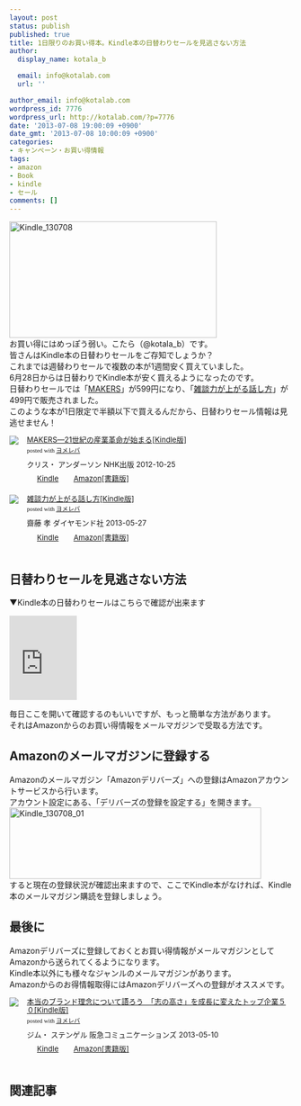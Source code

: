 ```yaml
---
layout: post
status: publish
published: true
title: 1日限りのお買い得本。Kindle本の日替わりセールを見逃さない方法
author:
  display_name: kotala_b

  email: info@kotalab.com
  url: ''

author_email: info@kotalab.com
wordpress_id: 7776
wordpress_url: http://kotalab.com/?p=7776
date: '2013-07-08 19:00:09 +0900'
date_gmt: '2013-07-08 10:00:09 +0900'
categories:
- キャンペーン・お買い得情報
tags:
- amazon
- Book
- kindle
- セール
comments: []
---
```

<p><img src="http://kotalab.com/wp-content/uploads/Kindle_130708.jpg" alt="Kindle_130708" width="369" height="207" class="alignnone size-full wp-image-7779" /><br />
お買い得にはめっぽう弱い。こたら（@kotala_b）です。<br />
皆さんはKindle本の日替わりセールをご存知でしょうか？<br />
これまでは週替わりセールで複数の本が1週間安く買えていました。<br />
6月28日からは日替わりでKindle本が安く買えるようになったのです。<br />
日替わりセールでは「<a href="http://c.af.moshimo.com/af/c/click?a_id=374940&p_id=170&pc_id=185&pl_id=4062&s_v=b5Rz2P0601xu&url=http%3A%2F%2Fwww.amazon.co.jp%2Fexec%2Fobidos%2FASIN%2FB009SKVI90%2Fref%3Dnosim" rel="nofollow" name="booklink" target="_blank">MAKERS</a>」が599円になり、「<a href="http://c.af.moshimo.com/af/c/click?a_id=374940&p_id=170&pc_id=185&pl_id=4062&s_v=b5Rz2P0601xu&url=http%3A%2F%2Fwww.amazon.co.jp%2Fexec%2Fobidos%2FASIN%2FB0081WMNFY%2Fref%3Dnosim" rel="nofollow" name="booklink" target="_blank">雑談力が上がる話し方</a>」が499円で販売されました。<br />
このような本が1日限定で半額以下で買えるんだから、日替わりセール情報は見逃せません！</p>
<div class="booklink-box" style="text-align:left;padding-bottom:20px;font-size:small;/zoom: 1;overflow: hidden;">
<div class="booklink-image" style="float:left;margin:0 15px 10px 0;"><a href="http://c.af.moshimo.com/af/c/click?a_id=374940&p_id=170&pc_id=185&pl_id=4062&s_v=b5Rz2P0601xu&url=http%3A%2F%2Fwww.amazon.co.jp%2Fexec%2Fobidos%2FASIN%2FB009SKVI90%2Fref%3Dnosim" name="booklink" rel="nofollow" target="_blank"><img src="http://ecx.images-amazon.com/images/I/514L3hWq-eL._SL160_.jpg" style="border: none;" /></a></div>
<div class="booklink-info" style="line-height:120%;/zoom: 1;overflow: hidden;">
<div class="booklink-name" style="margin-bottom:10px;line-height:120%"><a href="http://c.af.moshimo.com/af/c/click?a_id=374940&p_id=170&pc_id=185&pl_id=4062&s_v=b5Rz2P0601xu&url=http%3A%2F%2Fwww.amazon.co.jp%2Fexec%2Fobidos%2FASIN%2FB009SKVI90%2Fref%3Dnosim" rel="nofollow" name="booklink" target="_blank">MAKERS―21世紀の産業革命が始まる[Kindle版]</a>
<div class="booklink-powered-date" style="font-size:8pt;margin-top:5px;font-family:verdana;line-height:120%">posted with <a href="http://yomereba.com" target="_blank">ヨメレバ</a></div>
</div>
<div class="booklink-detail" style="margin-bottom:5px;">クリス・ アンダーソン NHK出版 2012-10-25    </div>
<div class="booklink-link2" style="margin-top:10px;">
<div class="shoplinkkindle" style="display:inline;margin-right:5px;background: url('http://img.yomereba.com/tam_y.gif') 0 0 no-repeat;padding: 2px 0 2px 18px;white-space: nowrap;"><a href="http://c.af.moshimo.com/af/c/click?a_id=374940&p_id=170&pc_id=185&pl_id=4062&s_v=b5Rz2P0601xu&url=http%3A%2F%2Fwww.amazon.co.jp%2Fexec%2Fobidos%2FASIN%2FB009SKVI90%2F" rel="nofollow" target="_blank" >Kindle</a></div>
<div class="shoplinkamazon" style="display:inline;margin-right:5px;background: url('http://img.yomereba.com/tam_y.gif') 0 0 no-repeat;padding: 2px 0 2px 18px;white-space: nowrap;"><a href="http://c.af.moshimo.com/af/c/click?a_id=374940&p_id=170&pc_id=185&pl_id=4062&s_v=b5Rz2P0601xu&url=http%3A%2F%2Fwww.amazon.co.jp%2Fexec%2Fobidos%2FASIN%2F4140815760%2F" rel="nofollow" target="_blank" title="アマゾン" >Amazon[書籍版]</a></div>
</div>
</div>
<div class="booklink-footer" style="clear: left"></div>
</div>
<div class="booklink-box" style="text-align:left;padding-bottom:20px;font-size:small;/zoom: 1;overflow: hidden;">
<div class="booklink-image" style="float:left;margin:0 15px 10px 0;"><a href="http://c.af.moshimo.com/af/c/click?a_id=374940&p_id=170&pc_id=185&pl_id=4062&s_v=b5Rz2P0601xu&url=http%3A%2F%2Fwww.amazon.co.jp%2Fexec%2Fobidos%2FASIN%2FB0081WMNFY%2Fref%3Dnosim" name="booklink" rel="nofollow" target="_blank"><img src="http://ecx.images-amazon.com/images/I/51EK4KGeSYL._SL160_.jpg" style="border: none;" /></a></div>
<div class="booklink-info" style="line-height:120%;/zoom: 1;overflow: hidden;">
<div class="booklink-name" style="margin-bottom:10px;line-height:120%"><a href="http://c.af.moshimo.com/af/c/click?a_id=374940&p_id=170&pc_id=185&pl_id=4062&s_v=b5Rz2P0601xu&url=http%3A%2F%2Fwww.amazon.co.jp%2Fexec%2Fobidos%2FASIN%2FB0081WMNFY%2Fref%3Dnosim" rel="nofollow" name="booklink" target="_blank">雑談力が上がる話し方[Kindle版]</a>
<div class="booklink-powered-date" style="font-size:8pt;margin-top:5px;font-family:verdana;line-height:120%">posted with <a href="http://yomereba.com" target="_blank">ヨメレバ</a></div>
</div>
<div class="booklink-detail" style="margin-bottom:5px;">齋藤 孝 ダイヤモンド社 2013-05-27    </div>
<div class="booklink-link2" style="margin-top:10px;">
<div class="shoplinkkindle" style="display:inline;margin-right:5px;background: url('http://img.yomereba.com/tam_y.gif') 0 0 no-repeat;padding: 2px 0 2px 18px;white-space: nowrap;"><a href="http://c.af.moshimo.com/af/c/click?a_id=374940&p_id=170&pc_id=185&pl_id=4062&s_v=b5Rz2P0601xu&url=http%3A%2F%2Fwww.amazon.co.jp%2Fexec%2Fobidos%2FASIN%2FB0081WMNFY%2F" rel="nofollow" target="_blank" >Kindle</a></div>
<div class="shoplinkamazon" style="display:inline;margin-right:5px;background: url('http://img.yomereba.com/tam_y.gif') 0 0 no-repeat;padding: 2px 0 2px 18px;white-space: nowrap;"><a href="http://c.af.moshimo.com/af/c/click?a_id=374940&p_id=170&pc_id=185&pl_id=4062&s_v=b5Rz2P0601xu&url=http%3A%2F%2Fwww.amazon.co.jp%2Fexec%2Fobidos%2FASIN%2F4478011311%2F" rel="nofollow" target="_blank" title="アマゾン" >Amazon[書籍版]</a></div>
</div>
</div>
<div class="booklink-footer" style="clear: left"></div>
</div>
<p><!--more--></p>
<h2>日替わりセールを見逃さない方法</h2>
<p>▼Kindle本の日替わりセールはこちらで確認が出来ます</p>
<p><iframe src="http://rcm-fe.amazon-adsystem.com/e/cm?t=same-22&o=9&p=6&l=ur1&category=kindlebooks&banner=17T0MQGMJMJ3NSPWFR82&f=ifr" width="120" height="150" scrolling="no" border="0" marginwidth="0" style="border:none;" frameborder="0"></iframe></p>
<p>毎日ここを開いて確認するのもいいですが、もっと簡単な方法があります。<br />
それはAmazonからのお買い得情報をメールマガジンで受取る方法です。</p>
<h2>Amazonのメールマガジンに登録する</h2>
<p>Amazonのメールマガジン「Amazonデリバーズ」への登録はAmazonアカウントサービスから行います。<br />
アカウント設定にある、「デリバーズの登録を設定する」を開きます。<br />
<img src="http://kotalab.com/wp-content/uploads/Kindle_130708_01-448x127.jpg" alt="Kindle_130708_01" width="448" height="127" class="alignnone size-large wp-image-7778" /><br />
すると現在の登録状況が確認出来ますので、ここでKindle本がなければ、Kindle本のメールマガジン購読を登録しましょう。</p>
<h2>最後に</h2>
<p>Amazonデリバーズに登録しておくとお買い得情報がメールマガジンとしてAmazonから送られてくるようになります。<br />
Kindle本以外にも様々なジャンルのメールマガジンがあります。<br />
Amazonからのお得情報取得にはAmazonデリバーズへの登録がオススメです。</p>
<div class="booklink-box" style="text-align:left;padding-bottom:20px;font-size:small;/zoom: 1;overflow: hidden;">
<div class="booklink-image" style="float:left;margin:0 15px 10px 0;"><a href="http://c.af.moshimo.com/af/c/click?a_id=374940&p_id=170&pc_id=185&pl_id=4062&s_v=b5Rz2P0601xu&url=http%3A%2F%2Fwww.amazon.co.jp%2Fexec%2Fobidos%2FASIN%2FB00CPKUY8G%2Fref%3Dnosim" name="booklink" rel="nofollow" target="_blank"><img src="http://ecx.images-amazon.com/images/I/41zSXnU3qTL._SL160_.jpg" style="border: none;" /></a></div>
<div class="booklink-info" style="line-height:120%;/zoom: 1;overflow: hidden;">
<div class="booklink-name" style="margin-bottom:10px;line-height:120%"><a href="http://c.af.moshimo.com/af/c/click?a_id=374940&p_id=170&pc_id=185&pl_id=4062&s_v=b5Rz2P0601xu&url=http%3A%2F%2Fwww.amazon.co.jp%2Fexec%2Fobidos%2FASIN%2FB00CPKUY8G%2Fref%3Dnosim" rel="nofollow" name="booklink" target="_blank">本当のブランド理念について語ろう　「志の高さ」を成長に変えたトップ企業５０[Kindle版]</a>
<div class="booklink-powered-date" style="font-size:8pt;margin-top:5px;font-family:verdana;line-height:120%">posted with <a href="http://yomereba.com" target="_blank">ヨメレバ</a></div>
</div>
<div class="booklink-detail" style="margin-bottom:5px;">ジム・ ステンゲル 阪急コミュニケーションズ 2013-05-10    </div>
<div class="booklink-link2" style="margin-top:10px;">
<div class="shoplinkkindle" style="display:inline;margin-right:5px;background: url('http://img.yomereba.com/tam_y.gif') 0 0 no-repeat;padding: 2px 0 2px 18px;white-space: nowrap;"><a href="http://c.af.moshimo.com/af/c/click?a_id=374940&p_id=170&pc_id=185&pl_id=4062&s_v=b5Rz2P0601xu&url=http%3A%2F%2Fwww.amazon.co.jp%2Fexec%2Fobidos%2FASIN%2FB00CPKUY8G%2F" rel="nofollow" target="_blank" >Kindle</a></div>
<div class="shoplinkamazon" style="display:inline;margin-right:5px;background: url('http://img.yomereba.com/tam_y.gif') 0 0 no-repeat;padding: 2px 0 2px 18px;white-space: nowrap;"><a href="http://c.af.moshimo.com/af/c/click?a_id=374940&p_id=170&pc_id=185&pl_id=4062&s_v=b5Rz2P0601xu&url=http%3A%2F%2Fwww.amazon.co.jp%2Fexec%2Fobidos%2FASIN%2F4484131013%2F" rel="nofollow" target="_blank" title="アマゾン" >Amazon[書籍版]</a></div>
</div>
</div>
<div class="booklink-footer" style="clear: left"></div>
</div>
<h2 class="rele">関連記事</h2>

